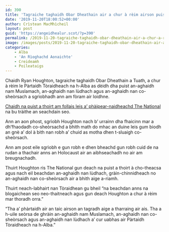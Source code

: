 ```yaml
---
id: 390
title: 'Tagraiche taghaidh Obar Dheathain air a chur à rèim airson puist an-aghaidh nan Iudhach agus nan co-sheòrsach'
date: '2019-11-20T18:00:52+00:00'
author: Crìstean MacMhìcheil
layout: post
guid: 'https://angeidhealur.scot/?p=390'
permalink: /2019-11-20-tagraiche-taghaidh-obar-dheathain-air-a-chur-a-reim-airson-puist-an-aghaidh-nan-iudhach-agus-nan-co-sheorsach/
image: /images/posts/2019-11-20-tagraiche-taghaidh-obar-dheathain-air-a-chur-a-reim.webp
categories:
    - Alba
    - 'An Rìoghachd Aonaichte'
    - Creideamh
    - Poileataigs
---
```


Chaidh Ryan Houghton, tagraiche taghaidh Obar Dheathain a Tuath, a chur à rèim le Pàrtaidh Tòraidheach na h-Alba as dèidh dha puist an-aghaidh nam Muslamach, an-aghaidh nan Iùdhach agus an-aghaidh nan co-sheòrsach a sgrìobhadh ann am fòram air loidhne.

[Chaidh na puist a thoirt am follais leis a’ phàipear-naidheachd The National](https://www.thenational.scot/news/18044656.aberdeen-tory-candidate-ryan-houghton-racist-tweets-uncovered/) na bu tràithe an seachdain seo.

Ann an aon phost, sgrìobh Houghton nach b’ urrainn dha fhaicinn mar a dh’fhaodadh co-sheòrsachd a bhith math do mhac an duine leis gum biodh an gnè a’ dol à bith nan robh a’ chuid as motha dhen t-sluaigh co-sheòrsach.

Ann am post eile sgrìobh e gun robh e dhen bheachd gun robh cuid de na rudan a thachair anns an Holocaust air an aibhseachadh no air am breugnachadh.

Thuirt Houghton ris The National gun deach na puist a thoirt à cho-theacsa agus nach eil beachdan an-aghaidh nan Iùdhach, gràin-chinnidheach no an-aghaidh nan co-sheòrsach air a bhith aige a-riamh.

Thuirt neach-labhairt nan Tòraidhean gu bheil “na beachdan anns na blogaichean seo neo-thaitneach agus gun deach Houghton a chur à rèim mar thoradh orra.”

“Tha a’ phàrtaidh air an taic airson an tagradh aige a tharraing air ais. Tha a h-uile seòrsa de ghràin an-aghaidh nam Muslamach, an-aghaidh nan co-sheòrsach agus an-aghaidh nan Iùdhach a’ cur uabhas air Pàrtaidh Tòraidheach na h-Alba.”
